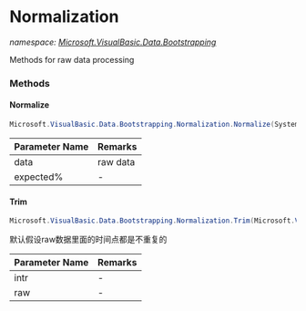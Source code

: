 ﻿# Normalization
_namespace: [Microsoft.VisualBasic.Data.Bootstrapping](./index.md)_

Methods for raw data processing



### Methods

#### Normalize
```csharp
Microsoft.VisualBasic.Data.Bootstrapping.Normalization.Normalize(System.Collections.Generic.IEnumerable{Microsoft.VisualBasic.ComponentModel.DataSourceModel.NamedValue{Microsoft.VisualBasic.Data.Bootstrapping.Darwinism.GAF.Driver.TimeValue[]}},System.Int32)
```


|Parameter Name|Remarks|
|--------------|-------|
|data|raw data|
|expected%|-|


#### Trim
```csharp
Microsoft.VisualBasic.Data.Bootstrapping.Normalization.Trim(Microsoft.VisualBasic.ComponentModel.DataSourceModel.NamedValue{System.Drawing.PointF[]},Microsoft.VisualBasic.ComponentModel.DataSourceModel.NamedValue{Microsoft.VisualBasic.Data.Bootstrapping.Darwinism.GAF.Driver.TimeValue[]})
```
默认假设raw数据里面的时间点都是不重复的

|Parameter Name|Remarks|
|--------------|-------|
|intr|-|
|raw|-|



